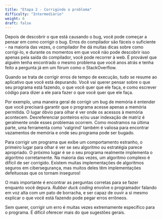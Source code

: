 ```yaml
---
title: "Etapa 2 - Corrigindo o problema"
difficulty: "Intermediário"
weight: 6
draft: false
---
```


Depois de descobrir o que está causando o bug, você pode começar a pensar em como corrigir o bug. Erros do compilador são fáceis o suficiente - na maioria das vezes, o compilador lhe dá muitas dicas sobre como corrigi-lo, e durante os momentos em que você não pode descobrir isso apenas pela saída do compilador, você pode recorrer à web. É provável que alguém tenha encontrado o mesmo problema que você anos atrás e tenha feito a pergunta já em um fórum como o StackOverflow. 

Quando se trata de corrigir erros de tempo de execução, tudo se resume ao aplicativo que você está depurando. Você vai querer pensar sobre o que seu programa está fazendo, o que você quer que ele faça, e como escrever código para dizer a ele para fazer o que você quer que ele faça.

Por exemplo, uma maneira geral de corrigir um bug de memória é entender que você precisará garantir que o programa acesse apenas a memória permitida. O lugar óbvio para olhar é ver onde os acessos à memória acontecem. Desreferenciar ponteiros e/ou usar indexação de matriz é geralmente onde esses problemas ocorrem. Como mostramos na última parte, uma ferramenta como 'valgrind' também é valiosa para encontrar vazamentos de memória e onde seu programa pode ser bugado.

Para corrigir um programa que exibe um comportamento estranho, o primeiro lugar para olhar é ver se seu algoritmo ou estratégia parece apropriado. O próximo lugar é se o seu programa realmente implementa o algoritmo corretamente. Na maioria das vezes, um algoritmo complexo é difícil de ser corrigido. Existem muitas implementações de algoritmos seguros em cibersegurança, mas muitos deles têm implementações defeituosas que os tornam inseguros!

O mais importante é encontrar as perguntas corretas para se fazer enquanto você depura. *Rubber duck coding* envolve o programador falando em voz alta com um pato de borracha, e ser capaz de ouvir a si mesmo explicar o que você está fazendo pode pegar erros errôneos.

Sem querer, corrigir um erro é muitas vezes extremamente específico para o programa. É difícil oferecer mais do que sugestões gerais.